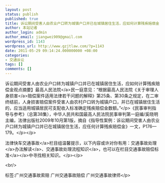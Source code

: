 ```yaml
---
layout: post
status: publish
published: true
title: 诉讼期间受害人由农业户口转为城镇户口并已在城镇居住生活，应如何计算残疾赔偿金
author: 本站记者
author_login: admin
author_email: jiangwei909@gmail.com
wordpress_id: 1143
wordpress_url: http://www.gzjtlaw.com/?p=1143
date: 2011-05-29 09:14:24.000000000 +08:00
categories:
- 交通诉讼
tags: []
comments: []
---
```

<p><p>诉讼期间受害人由农业户口转为城镇户口并已在城镇居住生活，应如何计算残疾赔偿金观点摘要】最高<a>人民法院<&#47;a>民一庭意见：&ldquo;根据最高人民法院《关于审理<a>人身损害<&#47;a>赔偿案件适用法律若干问题的解释》第25条、第30条之规定，在二审终结前，人身损害赔偿案件受害人由农村户口转为城镇户口，并已在城镇居住生活的，应当适用城镇居民可支配收入标准确定残疾赔偿金数额。&rdquo;<&#47;p>《民事审判指导与参考》（总第38集），中华人民共和国最高人民法院民事审判第一庭编&#47;奚晓明主编，法律出版社2009年10月第1版，摘自《指导性案例：诉讼期间受害人由农业户口转为城镇户口并已在城镇居住生活，应任何计算残疾赔偿金》一文，P176&mdash;179。<&#47;p><&#47;p><p>法律快车<a>交通事故<&#47;a>栏目组温馨提示，以下内容或许对你有用：<a><a>交通事故处理<&#47;a>办法解读<&#47;a>、<a>交通事故处理流程知识<&#47;a>，也可以在栏目<a>交通事故<a>赔偿标准<&#47;a><&#47;a>中寻找相关知识。<&#47;p><&#47;p><br&#47;><p>标签:广州交通事故索赔 广州交通事故赔偿 广州交通事故律师<&#47;p>
